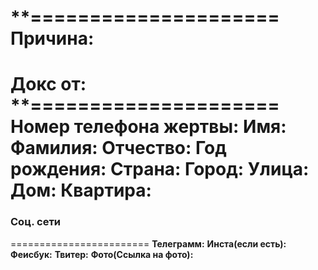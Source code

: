 **=====================
Причина: 
=======================
Докс от:
**=====================
Номер телефона жертвы: 
Имя:
Фамилия:
Отчество:
Год рождения:
Страна:
Город:
Улица:
Дом:
Квартира:
========================
### Соц. сети
========================
**Телеграмм:**
**Инста(если есть):**
**Феисбук:**
**Твитер:**
**Фото(Ссылка на фото):**
